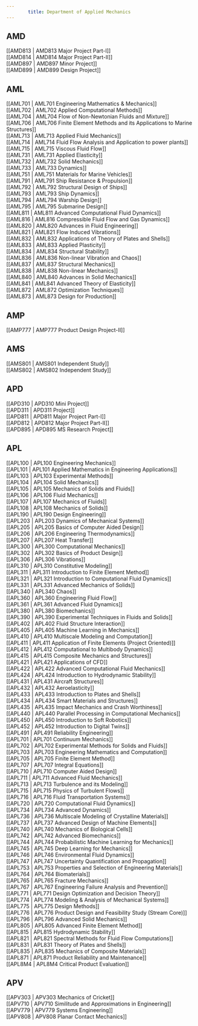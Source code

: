 ```yaml
---
        title: Department of Applied Mechanics
---
```



## AMD  
[[AMD813 | AMD813 Major Project Part-I]]  
[[AMD814 | AMD814 Major Project Part-II]]  
[[AMD897 | AMD897 Minor Project]]  
[[AMD899 | AMD899 Design Project]]  


## AML  
[[AML701 | AML701 Engineering Mathematics & Mechanics]]  
[[AML702 | AML702 Applied Computational Methods]]  
[[AML704 | AML704 Flow of Non-Newtonian Fluids and   Mixture]]  
[[AML706 | AML706 Finite Element Methods and its Applications to Marine Structures]]  
[[AML713 | AML713 Applied Fluid Mechanics]]  
[[AML714 | AML714 Fluid Flow Analysis and Application to power plants]]  
[[AML715 | AML715 Viscous Fluid Flow]]  
[[AML731 | AML731 Applied Elasticity]]  
[[AML732 | AML732 Solid Mechanics]]  
[[AML733 | AML733 Dynamics]]  
[[AML751 | AML751 Materials for Marine Vehicles]]  
[[AML791 | AML791 Ship Resistance & Propulsion]]  
[[AML792 | AML792 Structural Design of Ships]]  
[[AML793 | AML793 Ship Dynamics]]  
[[AML794 | AML794 Warship Design]]  
[[AML795 | AML795 Submarine Design]]  
[[AML811 | AML811 Advanced Computational Fluid Dynamics]]  
[[AML816 | AML816 Compressible Fluid Flow and Gas Dynamics]]  
[[AML820 | AML820 Advances in Fluid Engineering]]  
[[AML821 | AML821 Flow Induced Vibrations]]  
[[AML832 | AML832 Applications of Theory of Plates and Shells]]  
[[AML833 | AML833 Applied Plasticity]]  
[[AML834 | AML834 Structural Stability]]  
[[AML836 | AML836 Non-linear Vibration and Chaos]]  
[[AML837 | AML837 Structural Mechanics]]  
[[AML838 | AML838 Non-linear Mechanics]]  
[[AML840 | AML840 Advances in Solid Mechanics]]  
[[AML841 | AML841 Advanced Theory of Elasticity]]  
[[AML872 | AML872 Optimization Techniques]]  
[[AML873 | AML873 Design for Production]]  


## AMP  
[[AMP777 | AMP777 Product Design Project-II]]  


## AMS  
[[AMS801 | AMS801 Independent Study]]  
[[AMS802 | AMS802 Independent Study]]  


## APD  
[[APD310 | APD310 Mini Project]]  
[[APD311 | APD311 Project]]  
[[APD811 | APD811 Major Project Part-I]]  
[[APD812 | APD812 Major Project Part-II]]  
[[APD895 | APD895 MS Research Project]]  


## APL  
[[APL100 | APL100 Engineering Mechanics]]  
[[APL101 | APL101 Applied Mathematics in Engineering Applications]]  
[[APL103 | APL103 Experimental Methods]]  
[[APL104 | APL104 Solid Mechanics]]  
[[APL105 | APL105 Mechanics of Solids and Fluids]]  
[[APL106 | APL106 Fluid Mechanics]]  
[[APL107 | APL107 Mechanics of Fluids]]  
[[APL108 | APL108 Mechanics of Solids]]  
[[APL190 | APL190 Design Engineering]]  
[[APL203 | APL203 Dynamics of Mechanical Systems]]  
[[APL205 | APL205 Basics of Computer Aided Design]]  
[[APL206 | APL206 Engineering Thermodynamics]]  
[[APL207 | APL207 Heat Transfer]]  
[[APL300 | APL300 Computational Mechanics]]  
[[APL302 | APL302 Basics of Product Design]]  
[[APL306 | APL306 Vibrations]]  
[[APL310 | APL310 Constitutive Modeling]]  
[[APL311 | APL311 Introduction to Finite Element Method]]  
[[APL321 | APL321 Introduction to Computational Fluid Dynamics]]  
[[APL331 | APL331 Advanced Mechanics of Solids]]  
[[APL340 | APL340 Chaos]]  
[[APL360 | APL360 Engineering Fluid Flow]]  
[[APL361 | APL361 Advanced Fluid Dynamics]]  
[[APL380 | APL380 Biomechanics]]  
[[APL390 | APL390 Experimental Techniques in Fluids and Solids]]  
[[APL402 | APL402 Fluid Structure Interaction]]  
[[APL405 | APL405 Machine Learning in Mechanics]]  
[[APL410 | APL410 Multiscale Modeling and Computation]]  
[[APL411 | APL411 Application of Finite Elements (Project Oriented)]]  
[[APL412 | APL412 Computational to Multibody Dynamics]]  
[[APL415 | APL415 Composite Mechanics and Structures]]  
[[APL421 | APL421 Applications of CFD]]  
[[APL422 | APL422 Advanced Computational Fluid Mechanics]]  
[[APL424 | APL424 Introduction to Hydrodynamic Stability]]  
[[APL431 | APL431 Aircraft Structures]]  
[[APL432 | APL432 Aeroelasticity]]  
[[APL433 | APL433 Introduction to Plates and Shells]]  
[[APL434 | APL434 Smart Materials and Structures]]  
[[APL435 | APL435 Impact Mechanics and Crash Worthiness]]  
[[APL440 | APL440 Parallel Processing in Computational Mechanics]]  
[[APL450 | APL450 Introduction to Soft Robotics]]  
[[APL452 | APL452 Introduction to Digital Twins]]  
[[APL491 | APL491 Reliability Engineering]]  
[[APL701 | APL701 Continuum Mechanics]]  
[[APL702 | APL702 Experimental Methods for Solids and Fluids]]  
[[APL703 | APL703 Engineering Mathematics and Computation]]  
[[APL705 | APL705 Finite Element Method]]  
[[APL707 | APL707 Integral Equations]]  
[[APL710 | APL710 Computer Aided Design]]  
[[APL711 | APL711 Advanced Fluid Mechanics]]  
[[APL713 | APL713 Turbulence and its Modeling]]  
[[APL715 | APL715 Physics of Turbulent Flows]]  
[[APL716 | APL716 Fluid Transportation Systems]]  
[[APL720 | APL720 Computational Fluid Dynamics]]  
[[APL734 | APL734 Advanced Dynamics]]  
[[APL736 | APL736 Multiscale Modeling of Crystalline Materials]]  
[[APL737 | APL737 Advanced Design of Machine Elements]]  
[[APL740 | APL740 Mechanics of Biological Cells]]  
[[APL742 | APL742 Advanced Biomechanics]]  
[[APL744 | APL744 Probabilistic Machine Learning for Mechanics]]  
[[APL745 | APL745 Deep Learning for Mechanics]]  
[[APL746 | APL746 Environmental Fluid Dynamics]]  
[[APL747 | APL747 Uncertainty Quantification and Propagation]]  
[[APL753 | APL753 Properties and Selection of Engineering Materials]]  
[[APL764 | APL764 Biomaterials]]  
[[APL765 | APL765 Fracture Mechanics]]  
[[APL767 | APL767 Engineering Failure Analysis and Prevention]]  
[[APL771 | APL771 Design Optimization and Decision Theory]]  
[[APL774 | APL774 Modeling & Analysis of Mechanical Systems]]  
[[APL775 | APL775 Design Methods]]  
[[APL776 | APL776 Product Design and Feasibility Study (Stream Core)]]  
[[APL796 | APL796 Advanced Solid Mechanics]]  
[[APL805 | APL805 Advanced Finite Element Method]]  
[[APL815 | APL815 Hydrodynamic Stability]]  
[[APL821 | APL821 Spectral Methods for Fluid Flow Computations]]  
[[APL831 | APL831 Theory of Plates and Shells]]  
[[APL835 | APL835 Mechanics of Composite Materials]]  
[[APL871 | APL871 Product Reliability and Maintenance]]  
[[APL8M4 | APL8M4 Critical Product Evaluation]]  


## APV  
[[APV303 | APV303 Mechanics of Cricket]]  
[[APV710 | APV710 Similitude and Approximations in Engineering]]  
[[APV779 | APV779 Systems Engineering]]  
[[APV808 | APV808 Planar Contact Mechanics]]  
